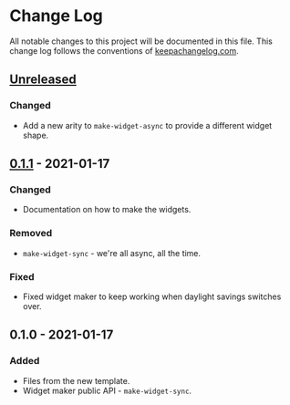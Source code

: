 # Change Log
All notable changes to this project will be documented in this file. This change log follows the conventions of [keepachangelog.com](http://keepachangelog.com/).

## [Unreleased]
### Changed
- Add a new arity to `make-widget-async` to provide a different widget shape.

## [0.1.1] - 2021-01-17
### Changed
- Documentation on how to make the widgets.

### Removed
- `make-widget-sync` - we're all async, all the time.

### Fixed
- Fixed widget maker to keep working when daylight savings switches over.

## 0.1.0 - 2021-01-17
### Added
- Files from the new template.
- Widget maker public API - `make-widget-sync`.

[Unreleased]: https://github.com/practicalli/random-clojure-function/compare/0.1.1...HEAD
[0.1.1]: https://github.com/practicalli/random-clojure-function/compare/0.1.0...0.1.1
